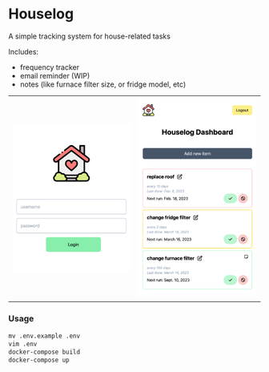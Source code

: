 # Houselog

A simple tracking system for house-related tasks

Includes:
- frequency tracker
- email reminder (WIP)
- notes (like furnace filter size, or fridge model, etc)

<table>
<tr>
<td>
    <img src="docs/images/login.png" width=400>
</td>
<td>
    <img src="docs/images/dashboard.png" width=400>
</td>
</tr>
</table>

### Usage

```
mv .env.example .env
vim .env
docker-compose build
docker-compose up
```
